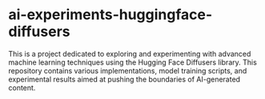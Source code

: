 # ai-experiments-huggingface-diffusers

This is a project dedicated to exploring and experimenting with advanced machine learning techniques using the Hugging Face Diffusers library.
This repository contains various implementations, model training scripts, and experimental results aimed at pushing the boundaries of AI-generated content.
